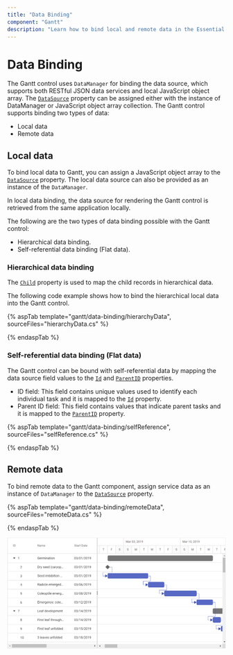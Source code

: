 ```yaml
---
title: "Data Binding"
component: "Gantt"
description: "Learn how to bind local and remote data in the Essential JS 2 Gantt control."
---
```


# Data Binding

The Gantt control uses `DataManager` for binding the data source, which supports both RESTful JSON data services and local JavaScript object array. The [`DataSource`](https://help.syncfusion.com/cr/cref_files/aspnetcore-js2/Syncfusion.EJ2~Syncfusion.EJ2.Gantt.Gantt~DataSource.html) property can be assigned either with the instance of DataManager or JavaScript object array collection. The Gantt control supports binding two types of data:
* Local data
* Remote data

## Local data

To bind local data to Gantt, you can assign a JavaScript object array to the [`DataSource`](https://help.syncfusion.com/cr/cref_files/aspnetcore-js2/Syncfusion.EJ2~Syncfusion.EJ2.Gantt.Gantt~DataSource.html) property. The local data source can also be provided as an instance of the `DataManager`.

In local data binding, the data source for rendering the Gantt control is retrieved from the same application locally.

The following are the two types of data binding possible with the Gantt control:

* Hierarchical data binding.
* Self-referential data binding (Flat data).

### Hierarchical data binding

The [`Child`](https://help.syncfusion.com/cr/cref_files/aspnetcore-js2/Syncfusion.EJ2~Syncfusion.EJ2.Gantt.GanttTaskFields~Child.html) property is used to map the child records in hierarchical data.

The following code example shows how to bind the hierarchical local data into the Gantt control.

{% aspTab template="gantt/data-binding/hierarchyData", sourceFiles="hierarchyData.cs" %}

{% endaspTab %}

### Self-referential data binding (Flat data)

The Gantt control can be bound with self-referential data by mapping the data source field values to the [`Id`](https://help.syncfusion.com/cr/cref_files/aspnetcore-js2/Syncfusion.EJ2~Syncfusion.EJ2.Gantt.GanttTaskFields~Id.html) and [`ParentID`](https://help.syncfusion.com/cr/cref_files/aspnetcore-js2/Syncfusion.EJ2~Syncfusion.EJ2.Gantt.GanttTaskFields~ParentID.html) properties.

* ID field: This field contains unique values used to identify each individual task and it is mapped to the [`Id`](https://help.syncfusion.com/cr/cref_files/aspnetcore-js2/Syncfusion.EJ2~Syncfusion.EJ2.Gantt.GanttTaskFields~Id.html) property.
* Parent ID field: This field contains values that indicate parent tasks and it is mapped to the [`ParentID`](https://help.syncfusion.com/cr/cref_files/aspnetcore-js2/Syncfusion.EJ2~Syncfusion.EJ2.Gantt.GanttTaskFields~ParentID.html) property.

{% aspTab template="gantt/data-binding/selfReference", sourceFiles="selfReference.cs" %}

{% endaspTab %}

## Remote data

To bind remote data to the Gantt component, assign service data as an instance of `DataManager` to the [`DataSource`](https://help.syncfusion.com/cr/cref_files/aspnetcore-js2/Syncfusion.EJ2~Syncfusion.EJ2.Gantt.Gantt~DataSource.html) property.

{% aspTab template="gantt/data-binding/remoteData", sourceFiles="remoteData.cs" %}

{% endaspTab %}

![Alt text](images/remoteData.png)